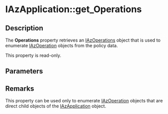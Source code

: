 # IAzApplication::get_Operations

## Description

The **Operations** property retrieves an [IAzOperations](https://learn.microsoft.com/windows/desktop/api/azroles/nn-azroles-iazoperations) object that is used to enumerate [IAzOperation](https://learn.microsoft.com/windows/desktop/api/azroles/nn-azroles-iazoperation) objects from the policy data.

This property is read-only.

## Parameters

## Remarks

This property can be used only to enumerate [IAzOperation](https://learn.microsoft.com/windows/desktop/api/azroles/nn-azroles-iazoperation) objects that are direct child objects of the [IAzApplication](https://learn.microsoft.com/windows/desktop/api/azroles/nn-azroles-iazapplication) object.